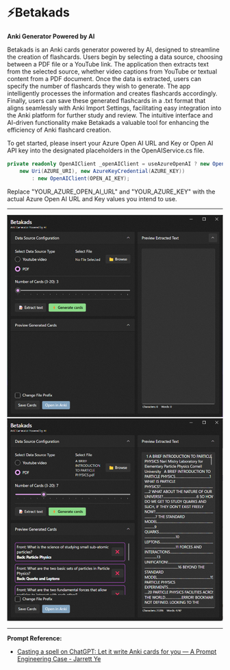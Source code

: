 # ⚡Betakads
**Anki Generator Powered by AI**

Betakads is an Anki cards generator powered by AI, designed to streamline the creation of flashcards. Users begin by selecting a data source, choosing between a PDF file or a YouTube link. The application then extracts text from the selected source, whether video captions from YouTube or textual content from a PDF document. Once the data is extracted, users can specify the number of flashcards they wish to generate. The app intelligently processes the information and creates flashcards accordingly. Finally, users can save these generated flashcards in a .txt format that aligns seamlessly with Anki Import Settings, facilitating easy integration into the Anki platform for further study and review. The intuitive interface and AI-driven functionality make Betakads a valuable tool for enhancing the efficiency of Anki flashcard creation.

To get started, please insert your Azure Open AI URL and Key or Open AI API key into the designated placeholders in the OpenAIService.cs file.
```csharp
private readonly OpenAIClient _openAIClient = useAzureOpenAI ? new OpenAIClient(
    new Uri(AZURE_URI), new AzureKeyCredential(AZURE_KEY))
        : new OpenAIClient(OPEN_AI_KEY);
```
Replace "YOUR_AZURE_OPEN_AI_URL" and "YOUR_AZURE_KEY" with the actual Azure Open AI URL and Key values you intend to use.

***
![betakads window-initial state](/Images/Betakads-Fluent1.png)
![betakads window-result](/Images/Betakads-Fluent2.png)
***
**Prompt Reference:**
- [Casting a spell on ChatGPT: Let it write Anki cards for you — A Prompt Engineering Case - Jarrett Ye](https://medium.com/@JarrettYe/casting-a-spell-on-chatgpt-let-it-write-anki-cards-for-you-a-prompt-engineering-case-fd7d577b9d94)
